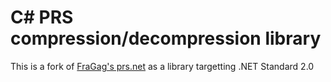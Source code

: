 # C# PRS compression/decompression library 

This is a fork of [FraGag's prs.net](https://github.com/FraGag/prs.net) as a library targetting .NET Standard 2.0
